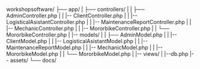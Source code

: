 
workshopsoftware/
├── app/
|   ├── controllers/
|   |   ├── AdminController.php
|   |   |-- ClientController.php
|   |   |-- LogisticalAsistantController.php
|   |   |-- MaintenanceReportController.php
|   |   |-- MechanicController.php
|   |   |-- MororbikeController.php
|   |   └── MororbikeController.php
|   |-- models/
|   |   ├── AdminModel.php
|   |   |-- ClientModel.php
|   |   |-- LogisticalAsistantModel.php
|   |   |-- MaintenanceReportModel.php
|   |   |-- MechanicModel.php
|   |   |-- MororbikeModel.php
|   |   └── MororbikeModel.php
|   |-- views/
|   |--db.php
|-- assets/
└── docs/
